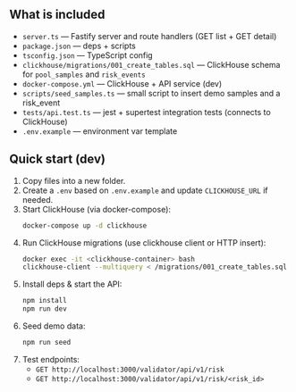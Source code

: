 ## What is included
- `server.ts` — Fastify server and route handlers (GET list + GET detail)
- `package.json` — deps + scripts
- `tsconfig.json` — TypeScript config
- `clickhouse/migrations/001_create_tables.sql` — ClickHouse schema for `pool_samples` and `risk_events`
- `docker-compose.yml` — ClickHouse + API service (dev)
- `scripts/seed_samples.ts` — small script to insert demo samples and a risk_event
- `tests/api.test.ts` — jest + supertest integration tests (connects to ClickHouse)
- `.env.example` — environment var template

## Quick start (dev)
1. Copy files into a new folder.
2. Create a `.env` based on `.env.example` and update `CLICKHOUSE_URL` if needed.
3. Start ClickHouse (via docker-compose):
   ```bash
   docker-compose up -d clickhouse
   ```
4. Run ClickHouse migrations (use clickhouse client or HTTP insert):
   ```bash
   docker exec -it <clickhouse-container> bash
   clickhouse-client --multiquery < /migrations/001_create_tables.sql
   ```
5. Install deps & start the API:
   ```bash
   npm install
   npm run dev
   ```
6. Seed demo data:
   ```bash
   npm run seed
   ```
7. Test endpoints:
   - `GET http://localhost:3000/validator/api/v1/risk`
   - `GET http://localhost:3000/validator/api/v1/risk/<risk_id>`

